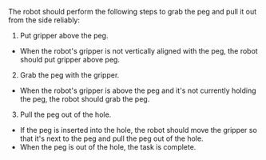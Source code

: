 The robot should perform the following steps to grab the peg and pull it out from the side reliably:

1. Put gripper above the peg.
- When the robot's gripper is not vertically aligned with the peg, the robot should put gripper above peg.
2. Grab the peg with the gripper.
- When the robot's gripper is above the peg and it's not currently holding the peg, the robot should grab the peg.
3. Pull the peg out of the hole.
- If the peg is inserted into the hole, the robot should move the gripper so that it's next to the peg and pull the peg out of the hole.
- When the peg is out of the hole, the task is complete.